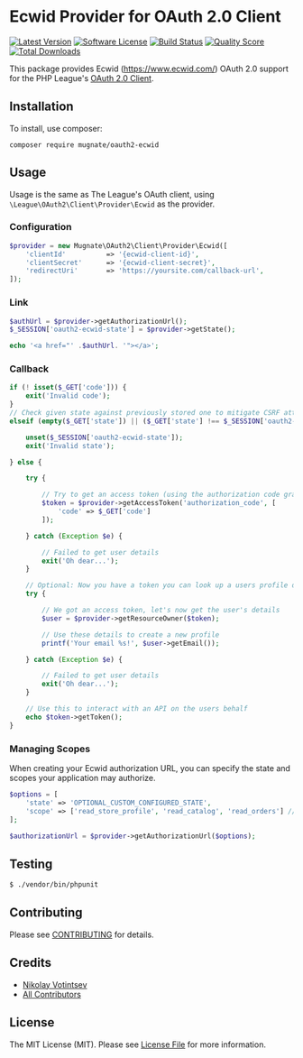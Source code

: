 # Ecwid Provider for OAuth 2.0 Client
[![Latest Version](https://img.shields.io/github/release/mugnate/oauth2-ecwid.svg?style=flat-square)](https://github.com/mugnate/oauth2-ecwid/releases)
[![Software License](https://img.shields.io/badge/license-MIT-brightgreen.svg?style=flat-square)](LICENSE.md)
[![Build Status](https://img.shields.io/travis/mugnate/oauth2-ecwid/master.svg?style=flat-square)](https://travis-ci.org/mugnate/oauth2-ecwid)
[![Quality Score](https://img.shields.io/scrutinizer/g/mugnate/oauth2-ecwid.svg?style=flat-square)](https://scrutinizer-ci.com/g/mugnate/oauth2-ecwid)
[![Total Downloads](https://img.shields.io/packagist/dt/mugnate/oauth2-ecwid.svg?style=flat-square)](https://packagist.org/packages/mugnate/oauth2-ecwid)

This package provides Ecwid (https://www.ecwid.com/) OAuth 2.0 support for the PHP League's [OAuth 2.0 Client](https://github.com/thephpleague/oauth2-client).

## Installation

To install, use composer:

```
composer require mugnate/oauth2-ecwid
```

## Usage

Usage is the same as The League's OAuth client, using `\League\OAuth2\Client\Provider\Ecwid` as the provider.

### Configuration

```php
$provider = new Mugnate\OAuth2\Client\Provider\Ecwid([
    'clientId'          => '{ecwid-client-id}',
    'clientSecret'      => '{ecwid-client-secret}',
    'redirectUri'       => 'https://yoursite.com/callback-url',
]);
```

### Link
```php
$authUrl = $provider->getAuthorizationUrl();
$_SESSION['oauth2-ecwid-state'] = $provider->getState();

echo '<a href="' .$authUrl. '"></a>';
```

### Callback
```php
if (! isset($_GET['code'])) {
    exit('Invalid code');
}
// Check given state against previously stored one to mitigate CSRF attack
elseif (empty($_GET['state']) || ($_GET['state'] !== $_SESSION['oauth2-ecwid-state'])) {

    unset($_SESSION['oauth2-ecwid-state']);
    exit('Invalid state');

} else {

    try {

        // Try to get an access token (using the authorization code grant)
        $token = $provider->getAccessToken('authorization_code', [
            'code' => $_GET['code']
        ]);

    } catch (Exception $e) {

        // Failed to get user details
        exit('Oh dear...');
    }

    // Optional: Now you have a token you can look up a users profile data
    try {

        // We got an access token, let's now get the user's details
        $user = $provider->getResourceOwner($token);

        // Use these details to create a new profile
        printf('Your email %s!', $user->getEmail());

    } catch (Exception $e) {

        // Failed to get user details
        exit('Oh dear...');
    }

    // Use this to interact with an API on the users behalf
    echo $token->getToken();
}
```

### Managing Scopes

When creating your Ecwid authorization URL, you can specify the state and scopes your application may authorize.

```php
$options = [
    'state' => 'OPTIONAL_CUSTOM_CONFIGURED_STATE',
    'scope' => ['read_store_profile', 'read_catalog', 'read_orders'] // array or string
];

$authorizationUrl = $provider->getAuthorizationUrl($options);
```

## Testing

``` bash
$ ./vendor/bin/phpunit
```

## Contributing

Please see [CONTRIBUTING](https://github.com/mugnate/oauth2-ecwid/blob/master/CONTRIBUTING.md) for details.


## Credits

- [Nikolay Votintsev](https://github.com/votintsev)
- [All Contributors](https://github.com/mugnate/oauth2-ecwid/contributors)


## License

The MIT License (MIT). Please see [License File](https://github.com/mugnate/oauth2-ecwid/blob/master/LICENSE) for more information.